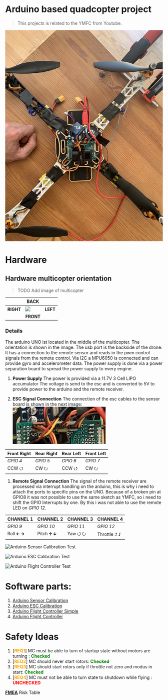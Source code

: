 # Arduino based quadcopter project
> This projects is related to the YMFC from Youtube.

![Quadcopter](doc/IMG_6664.JPEG)
# Hardware

## Hardware multicopter orientation
> TODO Add image of multicopter

|  | BACK                               |                |
|----|-------------------------------------------|--------------------|
| **RIGHT**   | ![](https://electronoobs.com/images/Robotica/tut_5/full_flight_controller.png)|**LEFT**  |
| | <center> **FRONT** </center>||

### Details
The arduino UNO ist located in the middle of the multicopter. The orientation is shown in the image. The usb port is the backside of the drone.
It has a connection to the remote sensor and reads in the pwm control signals from the remote control. Via I2C a MPU6050 is connected and can provide gyro and accelerometer data. The power supply is done via a power separation board to spread the power supply to every engine.

1. **Power Supply**
The power is provided via a 11.7V 3 Cell LIPO accumulator
The voltage is send to the esc and is converted to 5V to provide power to the arduino and the remote receiver.

1. **ESC Signal Connection**
The connection of the esc cables to the sensor board is shown in the next image:
![](doc/esc_connection.JPEG)

|Front Right | Rear Right| Rear Left| Front Left |
|---|---|---|----|
| *GPIO 4*|*GPIO 5*|*GPIO 6*|*GPIO 7*|
| CCW ⭯| CW ⭮ | CCW ⭯| CW ⭮ |

1. **Remote Signal Connection**
The signal of the remote receiver are processed via interrupt handling on the arduino, this is why i need to attach the ports to specific pins on the UNO. Because of a broken pin at GPIO8 it was not possible to use the same sketch as YMFC, so i need to shift the GPIO Interrupts by one. By this i was not able to use the remote LED on *GPIO 12*.

| CHANNEL 1  | CHANNEL 2 |CHANNEL 3|CHANNEL 4 |
|---|---|---|----|
| *GPIO 9*|*GPIO 10*|*GPIO 11*|*GPIO 12*|
| Roll 🡰 🡲 | Pitch 🡱 🡳| Yaw  ⭯ ⭮ | Throttle ⮥ ⮦ |



![Arduino Sensor Calibration Test](https://github.com/net-attack/drone_controller/actions/workflows/test-setup.yml/badge.svg)

![Arduino ESC Calibration Test](https://github.com/net-attack/drone_controller/actions/workflows/test-calibration.yml/badge.svg)

![Arduino Flight Controller Test](https://github.com/net-attack/drone_controller/actions/workflows/test-controller.yml/badge.svg)






# Software parts:

1. [Arduino Sensor Calibration](./arduino_uno_sensor_calibration)
1. [Arduino ESC Calibration](./arduino_uno_esc_calibration)
1. [Arduino Flight Controller Simple](./arduino_uno_flight_controller_simple)
1. [Arduino Flight Controller](./arduino_uno_flight_controller)




# Safety Ideas

1. [<span style="color: orange;font-weight:bold">REQ1</span>] MC must be able to turn of startup state without motors are turning : <span style="color: green;font-weight:bold">Checked</span>
1. [<span style="color: orange;font-weight:bold">REQ2</span>] MC should never start rotors: <span style="color: green;font-weight:bold">Checked</span>
1. [<span style="color: orange;font-weight:bold">REQ3</span>] MC should start rotors only if throttle not zero and modus in start: <span style="color: green;font-weight:bold">Checked</span>
1. [<span style="color: orange;font-weight:bold">REQ4</span>] MC must not be able to turn state to shutdown while flying : <span style="color: red;font-weight:bold"> UNCHECKED </span>

**[FMEA](doc/risk-table-fmea.md)** Risk Table